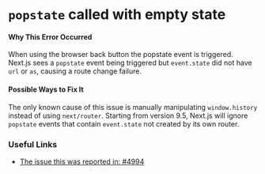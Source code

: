 `popstate` called with empty state
==================================

#### Why This Error Occurred

When using the browser back button the popstate event is triggered. Next.js sees a `popstate` event being triggered but `event.state` did not have `url` or `as`, causing a route change failure.

#### Possible Ways to Fix It

The only known cause of this issue is manually manipulating `window.history` instead of using `next/router`. Starting from version 9.5, Next.js will ignore `popstate` events that contain `event.state` not created by its own router.

### Useful Links

-   [The issue this was reported in: \#4994](https://github.com/vercel/next.js/issues/4994)

